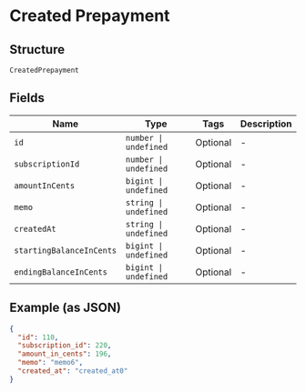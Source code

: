 
# Created Prepayment

## Structure

`CreatedPrepayment`

## Fields

| Name | Type | Tags | Description |
|  --- | --- | --- | --- |
| `id` | `number \| undefined` | Optional | - |
| `subscriptionId` | `number \| undefined` | Optional | - |
| `amountInCents` | `bigint \| undefined` | Optional | - |
| `memo` | `string \| undefined` | Optional | - |
| `createdAt` | `string \| undefined` | Optional | - |
| `startingBalanceInCents` | `bigint \| undefined` | Optional | - |
| `endingBalanceInCents` | `bigint \| undefined` | Optional | - |

## Example (as JSON)

```json
{
  "id": 110,
  "subscription_id": 220,
  "amount_in_cents": 196,
  "memo": "memo6",
  "created_at": "created_at0"
}
```

